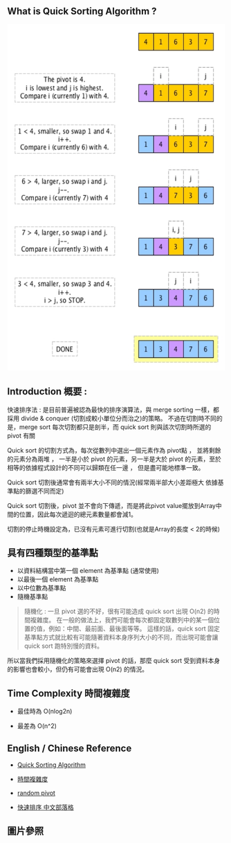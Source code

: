 
## What is Quick Sorting Algorithm ?


<img src='https://github.com/Wei-Tsung/Core-Concepts-Visualization/blob/master/quicksort_imperative-1.jpg' width='600' height='800'>




## Introduction 概要 :

快速排序法 : 是目前普遍被認為最快的排序演算法，與 merge sorting 一樣，都採用 divide & conquer (切割成較小單位分而治之)的策略。
不過在切割時不同的是，merge sort 每次切割都只是剖半，而 quick sort 則與該次切割時所選的 pivot 有關

Quick sort 的切割方式為，每次從數列中選出一個元素作為 pivot點 ， 並將剩餘的元素分為兩堆 ， 一半是小於 pivot 的元素，另一半是大於 pivot 的元素，至於相等的依據程式設計的不同可以歸類在任一邊  ， 但是盡可能地標準一致。

Quick sort 切割後通常會有兩半大小不同的情況(經常兩半部大小差距極大  依據基準點的篩選不同而定)

Quick sort 切割後，pivot 並不會向下傳遞，而是將此pivot value擺放到Array中間的位置，因此每次遞迴的總元素數量都會減1。

切割的停止時機設定為，已沒有元素可進行切割(也就是Array的長度 < 2的時候)


## 具有四種類型的基準點

- 以資料結構當中第一個 element 為基準點 (通常使用)
- 以最後一個 element 為基準點
- 以中位數為基準點
- 隨機基準點 
> 隨機化 :
一旦 pivot 選的不好，很有可能造成 quick sort 出現 O(n2) 的時間複雜度。
在一般的做法上，我們可能會每次都固定取數列中的某一個位置的值，例如：中間、最前面、最後面等等。
這樣的話，quick sort 固定基準點方式就比較有可能隨著資料本身序列大小的不同，而出現可能會讓 quick sort 跑特別慢的資料。

所以當我們採用隨機化的策略來選擇 pivot 的話，那麼 quick sort 受到資料本身的影響也會較小，但仍有可能會出現 O(n2) 的情況。







## Time Complexity 時間複雜度
- 最佳時為 O(nlog2n)

- 最差為 O(n^2)




## English / Chinese Reference  


- [Quick Sorting Algorithm](http://typeocaml.com/2015/01/02/immutable/)

- [時間複雜度](https://blog.kuoe0.tw/posts/2013/03/15/sort-about-quick-sort/)

- [random pivot](https://www.hackerearth.com/zh/practice/algorithms/sorting/quick-sort/tutorial/)

- [快速排序 中文部落格](https://emn178.pixnet.net/blog/post/88613503-%E5%BF%AB%E9%80%9F%E6%8E%92%E5%BA%8F%E6%B3%95(quick-sort))
## 圖片參照
